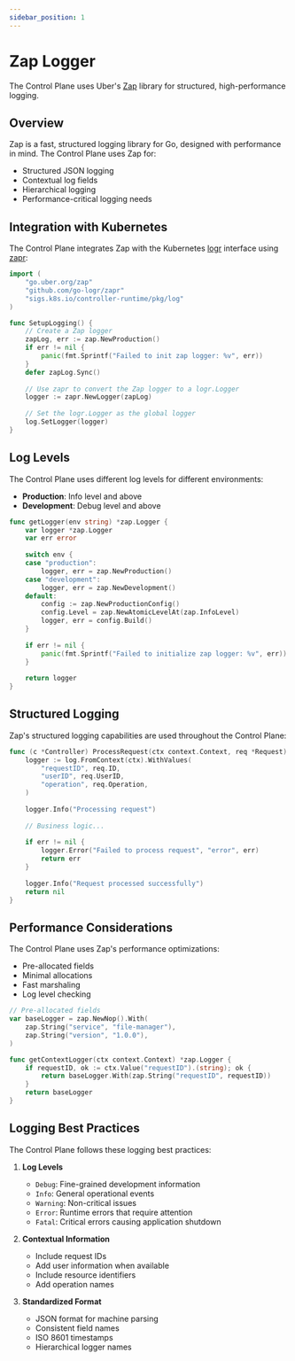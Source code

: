 ```yaml
---
sidebar_position: 1
---
```


# Zap Logger

The Control Plane uses Uber's [Zap](https://github.com/uber-go/zap) library for structured, high-performance logging.

## Overview

Zap is a fast, structured logging library for Go, designed with performance in mind. The Control Plane uses Zap for:

- Structured JSON logging
- Contextual log fields
- Hierarchical logging
- Performance-critical logging needs

## Integration with Kubernetes

The Control Plane integrates Zap with the Kubernetes [logr](https://github.com/go-logr/logr) interface using [zapr](https://github.com/go-logr/zapr):

```go
import (
	"go.uber.org/zap"
	"github.com/go-logr/zapr"
	"sigs.k8s.io/controller-runtime/pkg/log"
)

func SetupLogging() {
	// Create a Zap logger
	zapLog, err := zap.NewProduction()
	if err != nil {
		panic(fmt.Sprintf("Failed to init zap logger: %v", err))
	}
	defer zapLog.Sync()
	
	// Use zapr to convert the Zap logger to a logr.Logger
	logger := zapr.NewLogger(zapLog)
	
	// Set the logr.Logger as the global logger
	log.SetLogger(logger)
}
```

## Log Levels

The Control Plane uses different log levels for different environments:

- **Production**: Info level and above
- **Development**: Debug level and above

```go
func getLogger(env string) *zap.Logger {
	var logger *zap.Logger
	var err error
	
	switch env {
	case "production":
		logger, err = zap.NewProduction()
	case "development":
		logger, err = zap.NewDevelopment()
	default:
		config := zap.NewProductionConfig()
		config.Level = zap.NewAtomicLevelAt(zap.InfoLevel)
		logger, err = config.Build()
	}
	
	if err != nil {
		panic(fmt.Sprintf("Failed to initialize zap logger: %v", err))
	}
	
	return logger
}
```

## Structured Logging

Zap's structured logging capabilities are used throughout the Control Plane:

```go
func (c *Controller) ProcessRequest(ctx context.Context, req *Request) error {
	logger := log.FromContext(ctx).WithValues(
		"requestID", req.ID,
		"userID", req.UserID,
		"operation", req.Operation,
	)
	
	logger.Info("Processing request")
	
	// Business logic...
	
	if err != nil {
		logger.Error("Failed to process request", "error", err)
		return err
	}
	
	logger.Info("Request processed successfully")
	return nil
}
```

## Performance Considerations

The Control Plane uses Zap's performance optimizations:

- Pre-allocated fields
- Minimal allocations
- Fast marshaling
- Log level checking

```go
// Pre-allocated fields
var baseLogger = zap.NewNop().With(
	zap.String("service", "file-manager"),
	zap.String("version", "1.0.0"),
)

func getContextLogger(ctx context.Context) *zap.Logger {
	if requestID, ok := ctx.Value("requestID").(string); ok {
		return baseLogger.With(zap.String("requestID", requestID))
	}
	return baseLogger
}
```

## Logging Best Practices

The Control Plane follows these logging best practices:

1. **Log Levels**
   - `Debug`: Fine-grained development information
   - `Info`: General operational events
   - `Warning`: Non-critical issues
   - `Error`: Runtime errors that require attention
   - `Fatal`: Critical errors causing application shutdown

2. **Contextual Information**
   - Include request IDs
   - Add user information when available
   - Include resource identifiers
   - Add operation names

3. **Standardized Format**
   - JSON format for machine parsing
   - Consistent field names
   - ISO 8601 timestamps
   - Hierarchical logger names